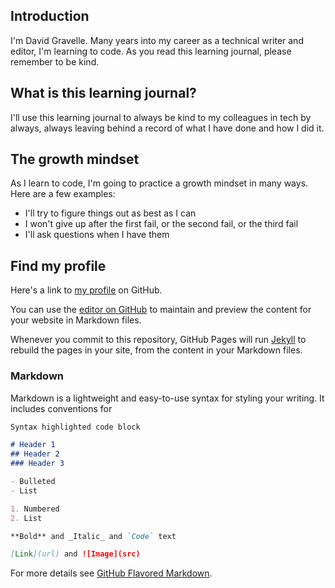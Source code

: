 

## Introduction

I'm David Gravelle. Many years into my career as a technical writer and editor, I'm learning to code. As you read this learning journal, please remember to be kind.

## What is this learning journal?

I'll use this learning journal to always be kind to my colleagues in tech by always, always leaving behind a record of what I have done and how I did it.

## The growth mindset
As I learn to code, I'm going to practice a growth mindset in many ways. Here are a few examples:
- I'll try to figure things out as best as I can
- I won't give up after the first fail, or the second fail, or the third fail
- I'll ask questions when I have them

## Find my profile
Here's a link to [my profile](https://github.com/dbgrvll/) on GitHub.




You can use the [editor on GitHub](https://github.com/dbgrvll/learning-journal/edit/master/README.md) to maintain and preview the content for your website in Markdown files.

Whenever you commit to this repository, GitHub Pages will run [Jekyll](https://jekyllrb.com/) to rebuild the pages in your site, from the content in your Markdown files.

### Markdown

Markdown is a lightweight and easy-to-use syntax for styling your writing. It includes conventions for

```markdown
Syntax highlighted code block

# Header 1
## Header 2
### Header 3

- Bulleted
- List

1. Numbered
2. List

**Bold** and _Italic_ and `Code` text

[Link](url) and ![Image](src)
```

For more details see [GitHub Flavored Markdown](https://guides.github.com/features/mastering-markdown/).




